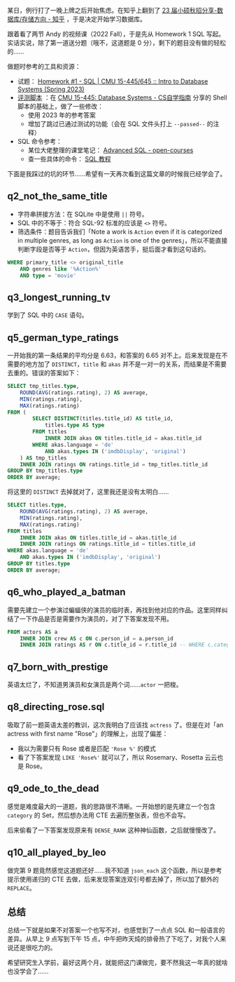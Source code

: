 某日，例行打了一晚上牌之后开始焦虑。在知乎上翻到了 [23 届小硕秋招分享-数据库/存储方向 - 知乎](https://zhuanlan.zhihu.com/p/593252104) ，于是决定开始学习数据库。

跟着看了两节 Andy 的视频课（2022 Fall），于是先从 Homework 1 SQL 写起。实话实说，除了第一道送分题（哦不，这道题是 0 分），剩下的题目没有做的轻松的……

做题时参考的工具和资源：

- 试题： [Homework #1 - SQL | CMU 15-445/645 :: Intro to Database Systems (Spring 2023)](https://15445.courses.cs.cmu.edu/spring2023/homework1/)
- [评测脚本](https://github.com/MondayCha/Learning/blob/main/db/homework1/autograde.sh) ：在 [CMU 15-445: Database Systems - CS自学指南](https://csdiy.wiki/%E6%95%B0%E6%8D%AE%E5%BA%93%E7%B3%BB%E7%BB%9F/15445/) 分享的 Shell 脚本的基础上，做了一些修改：
  - 使用 2023 年的参考答案
  - 增加了跳过已通过测试的功能（会在 SQL 文件头打上 `--passed--` 的注释）
- SQL 命令参考：
  - 某位大佬整理的课堂笔记： [Advanced SQL - open-courses](https://zhenghe.gitbook.io/open-courses/cmu-15-445-645-database-systems/advanced-sql)
  - 查一些具体的命令： [SQL 教程](https://www.w3schools.cn/sql/default.html)

下面是我踩过的坑的环节……希望有一天再次看到这篇文章的时候我已经学会了。

## q2_not_the_same_title

- 字符串拼接方法：在 SQLite 中是使用 `||` 符号。
- SQL 中的不等于：符合 SQL-92 标准的应该是 `<>` 符号。
- 筛选条件：题目告诉我们「Note a work is `Action` even if it is categorized in multiple genres, as long as `Action` is one of the genres」，所以不能直接判断字段是否等于 `Action`，但因为英语苦手，挺后面才看到这句话的。

```sql
WHERE primary_title <> original_title
    AND genres like '%Action%'
    AND type = 'movie'
```

## q3_longest_running_tv

学到了 SQL 中的 `CASE` 语句。

## q5_german_type_ratings

一开始我的第一条结果的平均分是 6.63，和答案的 6.65 对不上。后来发现是在不需要的地方加了 `DISTINCT`，`title` 和 `akas` 并不是一对一的关系，而结果是不需要去重的。错误的答案如下：

```sql
SELECT tmp_titles.type,
    ROUND(AVG(ratings.rating), 2) AS average,
    MIN(ratings.rating),
    MAX(ratings.rating)
FROM (
        SELECT DISTINCT(titles.title_id) AS title_id,
            titles.type AS type
        FROM titles
            INNER JOIN akas ON titles.title_id = akas.title_id
        WHERE akas.language = 'de'
            AND akas.types IN ('imdbDisplay', 'original')
    ) AS tmp_titles
    INNER JOIN ratings ON ratings.title_id = tmp_titles.title_id
GROUP BY tmp_titles.type
ORDER BY average;
```

将这里的 `DISTINCT` 去掉就对了，这里我还是没有太明白……

```sql
SELECT titles.type,
    ROUND(AVG(ratings.rating), 2) AS average,
    MIN(ratings.rating),
    MAX(ratings.rating)
FROM titles
    INNER JOIN akas ON titles.title_id = akas.title_id
    INNER JOIN ratings ON ratings.title_id = titles.title_id
WHERE akas.language = 'de'
    AND akas.types IN ('imdbDisplay', 'original')
GROUP BY titles.type
ORDER BY average;
```

## q6_who_played_a_batman

需要先建立一个参演过蝙蝠侠的演员的临时表，再找到他对应的作品。这里同样纠结了一下作品是否是需要作为演员的，对了下答案发现不用。

```sql
FROM actors AS a
    INNER JOIN crew AS c ON c.person_id = a.person_id
    INNER JOIN ratings AS r ON c.title_id = r.title_id -- WHERE c.category = "actor"
```

## q7_born_with_prestige

英语太烂了，不知道男演员和女演员是两个词……`actor` 一把梭。

## q8_directing_rose.sql

吸取了前一题英语太差的教训，这次我明白了应该找 `actress` 了。但是在对「an actress with first name "Rose"」的理解上，出现了偏差：

- 我以为需要只有 Rose 或者是匹配 `'Rose %'` 的模式
- 看了下答案发现 `LIKE 'Rose%'` 就可以了，所以 Rosemary、Rosetta 云云也是 Rose。

## q9_ode_to_the_dead

感觉是难度最大的一道题，我的思路很不清晰。一开始想的是先建立一个包含 `category` 的 Set，然后想办法用 CTE 去遍历整张表，但也不会写。

后来偷看了一下答案发现原来有 `DENSE_RANK` 这种神仙函数，之后就慢慢改了。

## q10_all_played_by_leo

做完第 9 题竟然感觉这道题还好……我不知道 `json_each` 这个函数，所以是参考提示使用递归的 CTE 去做，后来发现答案连双引号都去掉了，所以加了额外的 `REPLACE`。

## 总结

总结一下就是如果不对答案一个也写不对，也感觉到了一点点 SQL 和一般语言的差异。从早上 9 点写到下午 15 点，中午把昨天炖的排骨热了下吃了，对我个人来说还是很吃力的。

希望研究生入学前，最好这两个月，就能把这门课做完，要不然我这一年真的就啥也没学会了……
